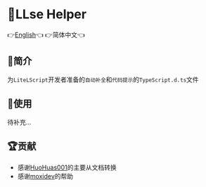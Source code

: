 # 🔨LLse Helper
👉[English](README.md)👈 👉简体中文👈

## 📄简介
为`LiteLScript`开发者准备的`自动补全`和`代码提示`的`TypeScript.d.ts`文件

## 🔧使用
待补充...

## 🏆贡献
- 感谢[HuoHuas001](https://github.com/HuoHuas001)的主要从文档转换
- 感谢[moxidev](https://github.com/moxidev)的帮助